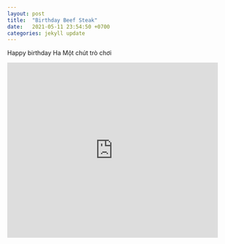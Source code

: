 ```yaml
---
layout: post
title:  "Birthday Beef Steak"
date:   2021-05-11 23:54:50 +0700
categories: jekyll update
---
```

Happy birthday Ha
Một chút trò chơi
<iframe src="https://scratch.mit.edu/projects/500455968/embed" allowtransparency="true" width="485" height="402" frameborder="0" scrolling="no" allowfullscreen></iframe>
